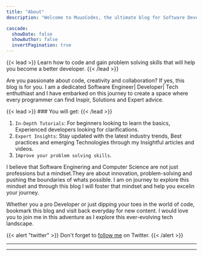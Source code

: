```yaml
---
title: "About"
description: "Welcome to MuuoCodes, the ultimate blog for Software Developers Tech Enthusiasts, and anyone who aspires to Excel in today's digital age."

cascade:
  showDate: false
  showAuthor: false
  invertPagination: true
---
```


{{< lead >}}
Learn how to code and gain problem solving skills that will help you become a better developer.
{{< /lead >}}

Are you passionate about code, creativity and collaboration? If yes, this blog is for you. I am a dedicated Software Engineer| Developer| Tech enthuthiast and  I have embarked on this journey to create a space where every programmer can find Inspir, Solutions and Expert advice. 

 {{< lead >}} ### You will get: {{< /lead >}}
  1. `In-Depth Tutorials`: For beginners looking to learn the basics, Experienced developers looking for clarifications.
  2. `Expert Insights`: Stay updated with the latest industry trends, Best practices and emerging Technologies through my Insightful articles and videos.
  3. `Improve your problem solving skills`. 

I believe that Software Enginering and Computer Science are not just professions but a mindset.They are about innovation, problem-solving and pushing the boundaries of whats possible. I am on journey to explore this mindset and through this blog I will foster that mindset and help you excelin your  journey. 


Whether you a pro Developer or just dipping your toes in the world of code, bookmark this blog and visit back everyday for new content. I would love you to join me in this adventure  as I explore this ever-evolving tech landscape.

{{< alert "twitter" >}}
Don't forget to [follow me](https://twitter.com/evans_drv) on Twitter.
{{< /alert >}}

---

---
